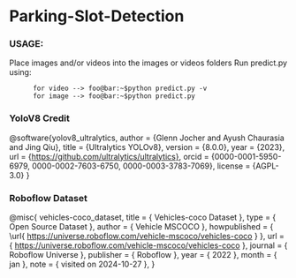 # Parking-Slot-Detection
### USAGE:
  Place images and/or videos into the images or videos folders
  Run predict.py using:
```console
      for video --> foo@bar:~$python predict.py -v
      for image --> foo@bar:~$python predict.py
```
### YoloV8 Credit
@software{yolov8_ultralytics,
  author = {Glenn Jocher and Ayush Chaurasia and Jing Qiu},
  title = {Ultralytics YOLOv8},
  version = {8.0.0},
  year = {2023},
  url = {https://github.com/ultralytics/ultralytics},
  orcid = {0000-0001-5950-6979, 0000-0002-7603-6750, 0000-0003-3783-7069},
  license = {AGPL-3.0}
}

### Roboflow Dataset
@misc{
      vehicles-coco_dataset,
      title = { Vehicles-coco Dataset },
      type = { Open Source Dataset },
      author = { Vehicle MSCOCO },
      howpublished = { \url{ https://universe.roboflow.com/vehicle-mscoco/vehicles-coco } },
      url = { https://universe.roboflow.com/vehicle-mscoco/vehicles-coco },
      journal = { Roboflow Universe },
      publisher = { Roboflow },
      year = { 2022 },
      month = { jan },
      note = { visited on 2024-10-27 },
      }
